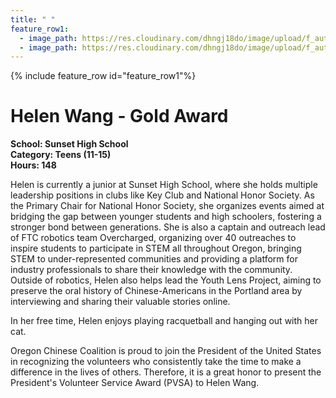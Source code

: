 ```yaml
---
title: " "
feature_row1:
  - image_path: https://res.cloudinary.com/dhngj18do/image/upload/f_auto,q_auto/v1/images/pvsa/2023_Helen_Wang
  - image_path: https://res.cloudinary.com/dhngj18do/image/upload/f_auto,q_auto/v1/images/activities/year_2023
---
```


{% include feature_row id="feature_row1"%}

# Helen Wang - Gold Award

**School: Sunset High School**  
**Category: Teens (11-15)**  
**Hours: 148**  

Helen is currently a junior at Sunset High School, where she holds multiple leadership positions in clubs like Key Club and National Honor Society. As the Primary Chair for National Honor Society, she organizes events aimed at bridging the gap between younger students and high schoolers, fostering a stronger bond between generations. She is also a captain and outreach lead of FTC robotics team Overcharged, organizing over 40 outreaches to inspire students to participate in STEM all throughout Oregon, bringing STEM to under-represented communities and providing a platform for industry professionals to share their knowledge with the community. Outside of robotics, Helen also helps lead the Youth Lens Project, aiming to preserve the oral history of Chinese-Americans in the Portland area by interviewing and sharing their valuable stories online. 

In her free time, Helen enjoys playing racquetball and hanging out with her cat.

Oregon Chinese Coalition is proud to join the President of the United States in recognizing the volunteers who consistently take the time to make a difference in the lives of others. Therefore, it is a great honor to present the President's Volunteer Service Award (PVSA) to Helen Wang.
